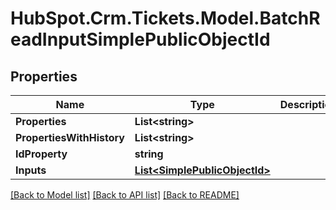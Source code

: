 # HubSpot.Crm.Tickets.Model.BatchReadInputSimplePublicObjectId

## Properties

Name | Type | Description | Notes
------------ | ------------- | ------------- | -------------
**Properties** | **List&lt;string&gt;** |  | 
**PropertiesWithHistory** | **List&lt;string&gt;** |  | 
**IdProperty** | **string** |  | [optional] 
**Inputs** | [**List&lt;SimplePublicObjectId&gt;**](SimplePublicObjectId.md) |  | 

[[Back to Model list]](../README.md#documentation-for-models) [[Back to API list]](../README.md#documentation-for-api-endpoints) [[Back to README]](../README.md)

